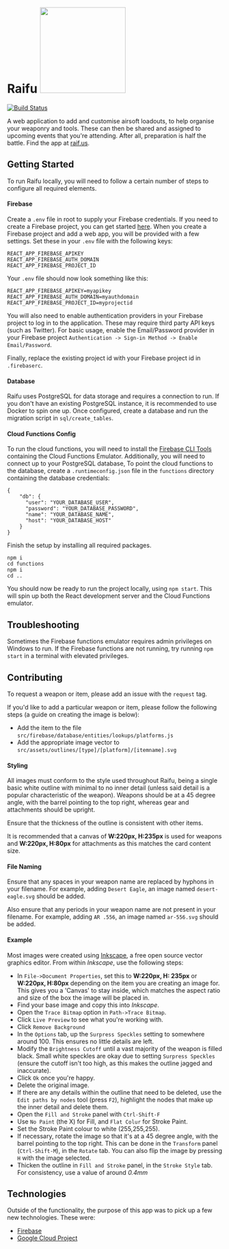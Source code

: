 # Raifu <img src="https://gfl.matsuda.tips/uploads/__sized__/UMP45-thumbnail-512x512.png" width="200" />

[![Build Status](https://travis-ci.com/Seqi/raifu.svg?branch=master)](https://travis-ci.com/Seqi/raifu)

A web application to add and customise airsoft loadouts, to help organise your weaponry and tools. These can then be shared and assigned to upcoming events that you're attending. After all, preparation is half the battle. Find the app at [raif.us](https://raif.us).

## Getting Started

To run Raifu locally, you will need to follow a certain number of steps to configure all required elements.

#### Firebase

Create a `.env` file in root to supply your Firebase credentials. If you need to create a Firebase project, you can get started [here](https://firebase.google.com/). When you create a Firebase project and add a web app, you will be provided with a few settings. Set these in your `.env` file with the following keys:

```
REACT_APP_FIREBASE_APIKEY
REACT_APP_FIREBASE_AUTH_DOMAIN
REACT_APP_FIREBASE_PROJECT_ID
```

Your `.env` file should now look something like this:

```
REACT_APP_FIREBASE_APIKEY=myapikey
REACT_APP_FIREBASE_AUTH_DOMAIN=myauthdomain
REACT_APP_FIREBASE_PROJECT_ID=myprojectid

```

You will also need to enable authentication providers in your Firebase project to log in to the application. These may require third party API keys (such as Twitter). For basic usage, enable the Email/Password provider in your Firebase project `Authentication -> Sign-in Method -> Enable Email/Password`. 

Finally, replace the existing project id with your Firebase project id in `.firebaserc`. 

#### Database

Raifu uses PostgreSQL for data storage and requires a connection to run. If you don't have an existing PostgreSQL instance, it is recommended to use Docker to spin one up. Once configured, create a database and run the migration script in `sql/create_tables`. 

#### Cloud Functions Config
To run the cloud functions, you will need to install the [Firebase CLI Tools](https://github.com/firebase/firebase-tools) containing the Cloud Functions Emulator. Additionally, you will need to connect up to your PostgreSQL database, To point the cloud functions to the database, create a `.runtimeconfig.json` file in the `functions` directory containing the database credentials:

```
{
    "db": {
      "user": "YOUR_DATABASE_USER",
      "password": "YOUR_DATABASE_PASSWORD",
      "name": "YOUR_DATABASE_NAME",
      "host": "YOUR_DATABASE_HOST"
    }
}
```

Finish the setup by installing all required packages.

```
npm i 
cd functions
npm i
cd ..
```

You should now be ready to run the project locally, using `npm start`. This will spin up both the React development server and the Cloud Functions emulator. 

## Troubleshooting

Sometimes the Firebase functions emulator requires admin privileges on Windows to run. If the Firebase functions are not running, try running `npm start` in a terminal with elevated privileges. 

## Contributing

To request a weapon or item, please add an issue with the `request` tag.

If you'd like to add a particular weapon or item, please follow the following steps (a guide on creating the image is below):

- Add the item to the file `src/firebase/database/entities/lookups/platforms.js`
- Add the appropriate image vector to `src/assets/outlines/[type]/[platform]/[itemname].svg`

#### Styling

All images must conform to the style used throughout Raifu, being a single basic white outline with minimal to no inner detail (unless said detail is a popular characteristic of the weapon). Weapons should be at a 45 degree angle, with the barrel pointing to the top right, whereas gear and attachments 
should be upright. 

Ensure that the thickness of the outline is consistent with other items. 

It is recommended that a canvas of **W:220px, H:235px** is used for weapons and **W:220px, H:80px** for attachments as this matches the card content size.

#### File Naming

Ensure that any spaces in your weapon name are replaced by hyphons in your filename. For example, adding `Desert Eagle`, an image named `desert-eagle.svg` should be added. 

Also ensure that any periods in your weapon name are not present in your filename. For example, adding `AR .556`, an image named `ar-556.svg` should be added.

#### Example

Most images were created using [Inkscape](https://inkscape.org/), a free open source vector graphics editor. From within *Inkscape*, use the following steps:

- In `File->Document Properties`, set this to **W:220px, H: 235px** or  **W:220px, H:80px** depending on the item you are creating an image for. This gives you a 'Canvas' to stay inside, which matches the aspect ratio and size of the box the image will be placed in.
- Find your base image and copy this into *Inkscape*.
- Open the `Trace Bitmap` option in `Path->Trace Bitmap`.
- Click `Live Preview` to see what you're working with.
- Click `Remove Background`
- In the `Options` tab, up the `Surpress Speckles` setting to somewhere around 100. This ensures no little details are left. 
- Modify the `Brightness Cutoff` until a vast majority of the weapon is filled black. Small white speckles are okay due to setting `Surpress Speckles` (ensure the cutoff isn't too high, as this makes the outline jagged and inaccurate).
- Click `Ok` once you're happy.
- Delete the original image.
- If there are any details within the outline that need to be deleted, use the `Edit paths by nodes` tool (press `F2`), highlight the nodes that make up the inner detail and delete them.
- Open the `Fill and Stroke` panel with `Ctrl-Shift-F`
- Use `No Paint` (the X) for Fill, and `Flat Colur` for Stroke Paint.
- Set the Stroke Paint colour to white (255,255,255).
- If necessary, rotate the image so that it's at a 45 degree angle, with the barrel pointing to the top right. This can be done in the `Transform` panel (`Ctrl-Shift-M`), in the `Rotate` tab. You can also flip the image by pressing `H` with the image selected.
- Thicken the outline in `Fill and Stroke` panel, in the `Stroke Style` tab. For consistency, use a value of around *0.4mm*

## Technologies

Outside of the functionality, the purpose of this app was to pick up a few new technologies. These were:

-   [Firebase](https://firebase.google.com/)
-   [Google Cloud Project](https://cloud.google.com/)
